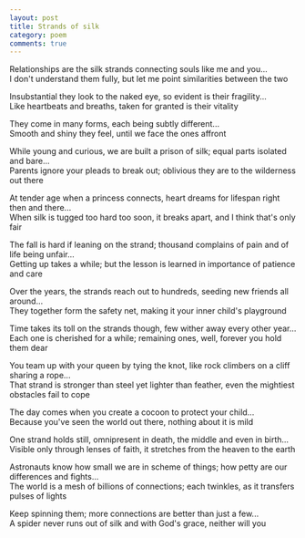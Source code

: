 ```yaml
---
layout: post
title: Strands of silk
category: poem
comments: true
---
```



Relationships are the silk strands connecting souls like me and you...   
I don't understand them fully, but let me point similarities between the two


Insubstantial they look to the naked eye, so evident is their fragility...   
Like heartbeats and breaths, taken for granted is their vitality 


They come in many forms, each being subtly different...   
Smooth and shiny they feel, until we face the ones affront 


While young and curious, we are built a prison of silk; equal parts isolated and bare...   
Parents ignore your pleads to break out; oblivious they are to the wilderness out there 


At tender age when a princess connects, heart dreams for lifespan right then and there...  
When silk is tugged too hard too soon, it breaks apart, and I think that's only fair 


The fall is hard if leaning on the strand; thousand complains of pain and of life being unfair...   
Getting up takes a while; but the lesson is learned in importance of patience and care


Over the years, the strands reach out to hundreds, seeding new friends all around...   
They together form the safety net, making it your inner child's playground  


Time takes its toll on the strands though, few wither away every other year...   
Each one is cherished for a while; remaining ones, well, forever you hold them dear


You team up with your queen by tying the knot, like rock climbers on a cliff sharing a rope...   
That strand is stronger than steel yet lighter than feather, even the mightiest obstacles fail to cope


The day comes when you create a cocoon to protect your child...   
Because you've seen the world out there, nothing about it is mild 


One strand holds still, omnipresent in death, the middle and even in birth...   
Visible only through lenses of faith, it stretches from the heaven to the earth 


Astronauts know how small we are in scheme of things; how petty are our differences and fights...   
The world is a mesh of billions of connections; each twinkles, as it transfers pulses of lights 


Keep spinning them; more connections are better than just a few...   
A spider never runs out of silk and with God's grace, neither will you 


